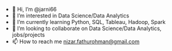 - 👋 Hi, I’m @jarni66
- 👀 I’m interested in Data Science/Data Analytics
- 🌱 I’m currently learning Python, SQL, Tableau, Hadoop, Spark
- 💞️ I’m looking to collaborate on Data Science/Data Analytics, jobs/projects
- 📫 How to reach me nizar.fathurohman@gmail.com

<!---
jarni66/jarni66 is a ✨ special ✨ repository because its `README.md` (this file) appears on your GitHub profile.
You can click the Preview link to take a look at your changes.
--->
